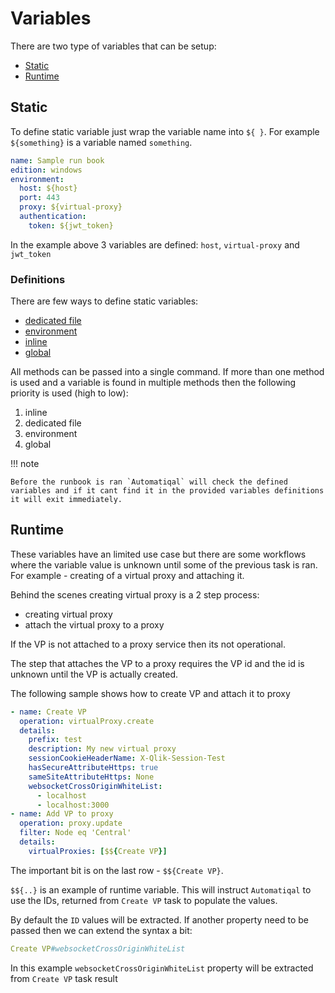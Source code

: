 # Variables

There are two type of variables that can be setup:

- [Static](#static)
- [Runtime](#runtime)

## **Static**

To define static variable just wrap the variable name into `${ }`. For example `${something}` is a variable named `something`.

```yaml
name: Sample run book
edition: windows
environment:
  host: ${host}
  port: 443
  proxy: ${virtual-proxy}
  authentication:
    token: ${jwt_token}
```

In the example above 3 variables are defined: `host`, `virtual-proxy` and `jwt_token`

### Definitions

There are few ways to define static variables:

- [dedicated file](./dedicated.md)
- [environment](./environment.md)
- [inline](./inline.md)
- [global](global.md)

All methods can be passed into a single command. If more than one method is used and a variable is found in multiple methods then the following priority is used (high to low):

1. inline
2. dedicated file
3. environment
4. global

!!! note

    Before the runbook is ran `Automatiqal` will check the defined variables and if it cant find it in the provided variables definitions it will exit immediately.

## **Runtime**

These variables have an limited use case but there are some workflows where the variable value is unknown until some of the previous task is ran. For example - creating of a virtual proxy and attaching it.

Behind the scenes creating virtual proxy is a 2 step process:

- creating virtual proxy
- attach the virtual proxy to a proxy

If the VP is not attached to a proxy service then its not operational.

The step that attaches the VP to a proxy requires the VP id and the id is unknown until the VP is actually created.

The following sample shows how to create VP and attach it to proxy

```yaml
- name: Create VP
  operation: virtualProxy.create
  details:
    prefix: test
    description: My new virtual proxy
    sessionCookieHeaderName: X-Qlik-Session-Test
    hasSecureAttributeHttps: true
    sameSiteAttributeHttps: None
    websocketCrossOriginWhiteList:
      - localhost
      - localhost:3000
- name: Add VP to proxy
  operation: proxy.update
  filter: Node eq 'Central'
  details:
    virtualProxies: [$${Create VP}]
```

The important bit is on the last row - `$${Create VP}`.

`$${..}` is an example of runtime variable. This will instruct `Automatiqal` to use the IDs, returned from `Create VP` task to populate the values.

By default the `ID` values will be extracted. If another property need to be passed then we can extend the syntax a bit:

```yaml
Create VP#websocketCrossOriginWhiteList
```

In this example `websocketCrossOriginWhiteList` property will be extracted from `Create VP` task result
